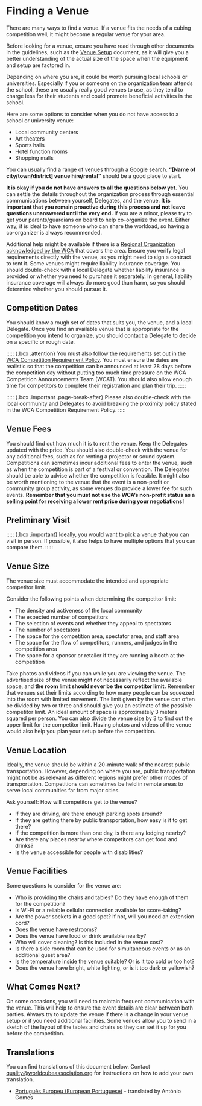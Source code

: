 # Finding a Venue

There are many ways to find a venue. If a venue fits the needs of a cubing competition well, it might become a regular venue for your area.

Before looking for a venue, ensure you have read through other documents in the guidelines, such as the [Venue Setup](wcadoc{edudoc/organizer-guidelines/venye-setup.pdf}) document, as it will give you a better understanding of the actual size of the space when the equipment and setup are factored in.

Depending on where you are, it could be worth pursuing local schools or universities. Especially if you or someone on the organization team attends the school, these are usually really good venues to use, as they tend to charge less for their students and could promote beneficial activities in the school.

Here are some options to consider when you do not have access to a school or university venue:

- Local community centers
- Art theaters
- Sports halls
- Hotel function rooms
- Shopping malls

You can usually find a range of venues through a Google search. **“[Name of city/town/district] venue hire/rental”** should be a good place to start.

**It is okay if you do not have answers to all the questions below yet.** You can settle the details throughout the organization process through essential communications between yourself, Delegates, and the venue. **It is important that you remain proactive during this process and not leave questions unanswered until the very end.** If you are a minor, please try to get your parents/guardians on board to help co-organize the event. Either way, it is ideal to have someone who can share the workload, so having a co-organizer is always recommended.

Additional help might be available if there is a [Regional Organization acknowledged by the WCA](wca{organizations}) that covers the area. Ensure you verify legal requirements directly with the venue, as you might need to sign a contract to rent it. Some venues might require liability insurance coverage. You should double-check with a local Delegate whether liability insurance is provided or whether you need to purchase it separately. In general, liability insurance coverage will always do more good than harm, so you should determine whether you should pursue it.

## Competition Dates

You should know a rough set of dates that suits you, the venue, and a local Delegate. Once you find an available venue that is appropriate for the competition you intend to organize, you should contact a Delegate to decide on a specific or rough date.

::::: {.box .attention}
You must also follow the requirements set out in the [WCA Competition Requirement Policy](wcadoc{documents/policies/external/Competition%20Requirements.pdf}). You must ensure the dates are realistic so that the competition can be announced at least 28 days before the competition day without putting too much time pressure on the WCA Competition Announcements Team (WCAT). You should also allow enough time for competitors to complete their registration and plan their trip.
:::::

::::: {.box .important .page-break-after}
Please also double-check with the local community and Delegates to avoid breaking the proximity policy stated in the WCA Competition Requirement Policy.
:::::

## Venue Fees

You should find out how much it is to rent the venue. Keep the Delegates updated with the price. You should also double-check with the venue for any additional fees, such as for renting a projector or sound system. Competitions can sometimes incur additional fees to enter the venue, such as when the competition is part of a festival or convention. The Delegates should be able to advise whether the competition is feasible. It might also be worth mentioning to the venue that the event is a non-profit or community group activity, as some venues do provide a lower fee for such events. **Remember that you must not use the WCA’s non-profit status as a selling point for receiving a lower rent price during your negotiations!**

## Preliminary Visit

::::: {.box .important}
Ideally, you would want to pick a venue that you can visit in person. If possible, it also helps to have multiple options that you can compare them.
:::::

## Venue Size

The venue size must accommodate the intended and appropriate competitor limit.

Consider the following points when determining the competitor limit:

- The density and activeness of the local community
- The expected number of competitors
- The selection of events and whether they appeal to spectators
- The number of spectators
- The space for the competition area, spectator area, and staff area
- The space for the flow of competitors, runners, and judges in the competition area
- The space for a sponsor or retailer if they are running a booth at the competition

Take photos and videos if you can while you are viewing the venue. The advertised size of the venue might not necessarily reflect the available space, and **the room limit should never be the competitor limit.** Remember that venues set their limits according to how many people can be squeezed into the room with limited movement. The limit given by the venue can often be divided by two or three and should give you an estimate of the possible competitor limit. An ideal amount of space is approximately 3 meters squared per person. You can also divide the venue size by 3 to find out the upper limit for the competitor limit. Having photos and videos of the venue would also help you plan your setup before the competition.

## Venue Location

Ideally, the venue should be within a 20-minute walk of the nearest public transportation. However, depending on where you are, public transportation might not be as relevant as different regions might prefer other modes of transportation. Competitions can sometimes be held in remote areas to serve local communities far from major cities.

Ask yourself: How will competitors get to the venue?

- If they are driving, are there enough parking spots around?
- If they are getting there by public transportation, how easy is it to get there?
- If the competition is more than one day, is there any lodging nearby?
- Are there any places nearby where competitors can get food and drinks?
- Is the venue accessible for people with disabilities?

## Venue Facilities

Some questions to consider for the venue are:

- Who is providing the chairs and tables? Do they have enough of them for the competition?
- Is Wi-Fi or a reliable cellular connection available for score-taking?
- Are the power sockets in a good spot? If not, will you need an extension cord?
- Does the venue have restrooms?
- Does the venue have food or drink available nearby?
- Who will cover cleaning? Is this included in the venue cost?
- Is there a side room that can be used for simultaneous events or as an additional guest area?
- Is the temperature inside the venue suitable? Or is it too cold or too hot?
- Does the venue have bright, white lighting, or is it too dark or yellowish?

## What Comes Next?

On some occasions, you will need to maintain frequent communication with the venue. This will help to ensure the event details are clear between both parties. Always try to update the venue if there is a change in your venue setup or if you need additional facilities. Some venues allow you to send in a sketch of the layout of the tables and chairs so they can set it up for you before the competition.

<div class="spacer"></div>

## Translations

You can find translations of this document below. Contact [quality@worldcubeassociation.org](mailto:quality@worldcubeassociation.org) for instructions on how to add your own translation.

- [Português Europeu (European Portuguese)](wcadoc{edudoc/organizer-guidelines/pt/finding-venue.pdf}) - translated by António Gomes
